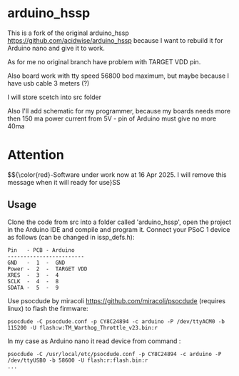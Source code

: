 # arduino_hssp

This is a fork of the original arduino_hssp https://github.com/acidwise/arduino_hssp because I want to rebuild it for Arduino nano and give it to work.

As for me no original branch have problem with TARGET VDD pin.

Also board work with tty speed 56800 bod maximum, but maybe because I have usb cable 3 meters (?)

I will store scetch into src folder

Also I'll add schematic for my programmer, because my boards needs more then 150 ma power current from 5V - pin of Arduino must give no more 40ma


# Attention

$${\color{red}-Software under work now at 16 Apr 2025. I will remove this message when it will ready for use}SS


## Usage

Clone the code from src into a folder called 'arduino_hssp', open the project in the Arduino IDE and compile and program it. Connect your PSoC 1 device as follows (can be changed in issp_defs.h):
```
Pin   - PCB - Arduino
------------------------
GND   -  1  -  GND
Power -  2  -  TARGET VDD
XRES  -  3  -  4
SCLK  -  4  -  8
SDATA -  5  -  9
```
Use psocdude by miracoli https://github.com/miracoli/psocdude (requires linux) to flash the firmware: 
```
psocdude -C psocdude.conf -p CY8C24894 -c arduino -P /dev/ttyACM0 -b 115200 -U flash:w:TM_Warthog_Throttle_v23.bin:r
```

In my case  as Arduino nano it read device from command :

```
psocdude -C /usr/local/etc/psocdude.conf -p CY8C24894 -c arduino -P /dev/ttyUSB0 -b 58600 -U flash:r:flash.bin:r
...

